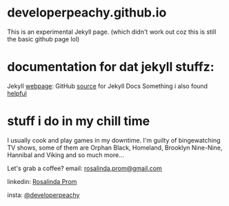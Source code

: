 # developerpeachy.github.io

This is an experimental Jekyll page. (which didn't work out coz this is still the basic github page lol)

# documentation for dat jekyll stuffz:

Jekyll [webpage](https://jekyllrb.com/): 
GitHub [source](https://github.com/jekyll/jekyll-docs) for Jekyll Docs 
Something i also found [helpful](http://idratherbewriting.com/documentation-theme-jekyll/)

# stuff i do in my chill time
I usually cook and play games in my downtime. I'm guilty of bingewatching TV shows, some of them are
Orphan Black, Homeland, Brooklyn Nine-Nine, Hannibal and Viking and so much more... 

Let's grab a coffee?
email: rosalinda.prom@gmail.com

linkedin: [Rosalinda Prom](http://www.linkedin.com/in/rosalinda-prom-15508a85?trk=nav_responsive_tab_profile_pic)

insta: [@developerpeachy](https:ww.instagram.com/developerpeachy/)

    
    

